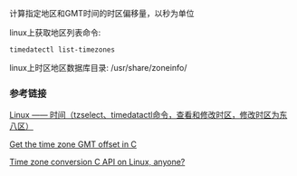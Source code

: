 计算指定地区和GMT时间的时区偏移量，以秒为单位

linux上获取地区列表命令:
```
timedatectl list-timezones
```

linux上时区地区数据库目录:
/usr/share/zoneinfo/

### 参考链接

[Linux —— 时间（tzselect、timedatactl命令，查看和修改时区，修改时区为东八区）](https://blog.csdn.net/weixin_42167759/article/details/90648225)

[Get the time zone GMT offset in C](https://stackoverflow.com/questions/13804095/get-the-time-zone-gmt-offset-in-c)

[Time zone conversion C API on Linux, anyone?](https://stackoverflow.com/questions/1223947/time-zone-conversion-c-api-on-linux-anyone)

